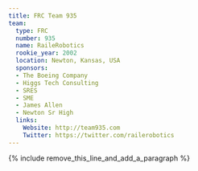 ```yaml
---
title: FRC Team 935
team:
  type: FRC
  number: 935
  name: RaileRobotics
  rookie_year: 2002
  location: Newton, Kansas, USA
  sponsors:
  - The Boeing Company
  - Higgs Tech Consulting
  - SRES
  - SME
  - James Allen
  - Newton Sr High
  links:
    Website: http://team935.com
    Twitter: https://twitter.com/railerobotics
---
```


{% include remove_this_line_and_add_a_paragraph %}